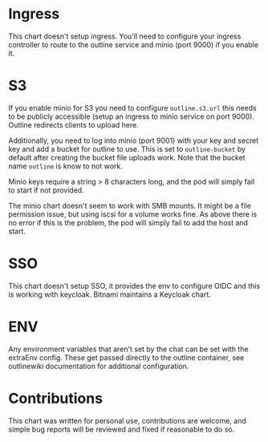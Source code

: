 # Ingress
This chart doesn't setup ingress. You'll need to configure your ingress controller to route to the outline service and minio (port 9000) if you enable it.

# S3 
If you enable minio for S3 you need to configure `outline.s3.url` this needs to be publicly accessible (setup an ingress to minio service on port 9000). Outline redirects clients to upload here.

Additionally, you need to log into minio (port 9001) with your key and secret key and add a bucket for outline to use. This is set to `outline-bucket` by default after creating the bucket file uploads work. Note that the bucket name `outline` is know to not work.

Minio keys require a string > 8 characters long, and the pod will simply fail to start if not provided.

The minio chart doesn't seem to work with SMB mounts. It might be a file permission issue, but using iscsi for a volume works fine. As above there is no error if this is the problem, the pod will simply fail to add the host and start.

# SSO
This chart doesn't setup SSO, it provides the env to configure OIDC and this is working with keycloak. Bitnami maintains a Keycloak chart.

# ENV
Any environment variables that aren't set by the chat can be set with the extraEnv config. These get passed directly to the outline container, see outlinewiki documentation for additional configuration.

# Contributions
This chart was written for personal use, contributions are welcome, and simple bug reports will be reviewed and fixed if reasonable to do so.
